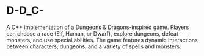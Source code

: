 # D-D_C-
A C++ implementation of a Dungeons &amp; Dragons-inspired game. Players can choose a race (Elf, Human, or Dwarf), explore dungeons, defeat monsters, and use special abilities. The game features dynamic interactions between characters, dungeons, and a variety of spells and monsters.
